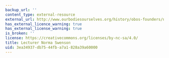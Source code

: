 ```yaml
---
backup_url: ''
content_type: external-resource
external_url: http://www.ourbodiesourselves.org/history/obos-founders/norma-swenson/
has_external_licence_warning: true
has_external_license_warning: true
is_broken: ''
license: https://creativecommons.org/licenses/by-nc-sa/4.0/
title: Lecturer Norma Swenson
uid: 3ea34937-db75-44fb-a7a1-828a39a60000
---
```

